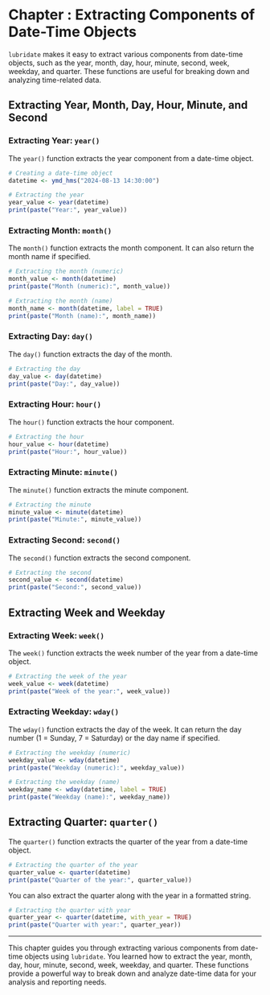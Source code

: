 # Chapter : Extracting Components of Date-Time Objects

`lubridate` makes it easy to extract various components from date-time objects, such as the year, month, day, hour, minute, second, week, weekday, and quarter. These functions are useful for breaking down and analyzing time-related data.

## Extracting Year, Month, Day, Hour, Minute, and Second

### Extracting Year: `year()`

The `year()` function extracts the year component from a date-time object.

```r
# Creating a date-time object
datetime <- ymd_hms("2024-08-13 14:30:00")

# Extracting the year
year_value <- year(datetime)
print(paste("Year:", year_value))
```

### Extracting Month: `month()`

The `month()` function extracts the month component. It can also return the month name if specified.

```r
# Extracting the month (numeric)
month_value <- month(datetime)
print(paste("Month (numeric):", month_value))

# Extracting the month (name)
month_name <- month(datetime, label = TRUE)
print(paste("Month (name):", month_name))
```

### Extracting Day: `day()`

The `day()` function extracts the day of the month.

```r
# Extracting the day
day_value <- day(datetime)
print(paste("Day:", day_value))
```

### Extracting Hour: `hour()`

The `hour()` function extracts the hour component.

```r
# Extracting the hour
hour_value <- hour(datetime)
print(paste("Hour:", hour_value))
```

### Extracting Minute: `minute()`

The `minute()` function extracts the minute component.

```r
# Extracting the minute
minute_value <- minute(datetime)
print(paste("Minute:", minute_value))
```

### Extracting Second: `second()`

The `second()` function extracts the second component.

```r
# Extracting the second
second_value <- second(datetime)
print(paste("Second:", second_value))
```

## Extracting Week and Weekday

### Extracting Week: `week()`

The `week()` function extracts the week number of the year from a date-time object.

```r
# Extracting the week of the year
week_value <- week(datetime)
print(paste("Week of the year:", week_value))
```

### Extracting Weekday: `wday()`

The `wday()` function extracts the day of the week. It can return the day number (1 = Sunday, 7 = Saturday) or the day name if specified.

```r
# Extracting the weekday (numeric)
weekday_value <- wday(datetime)
print(paste("Weekday (numeric):", weekday_value))

# Extracting the weekday (name)
weekday_name <- wday(datetime, label = TRUE)
print(paste("Weekday (name):", weekday_name))
```

## Extracting Quarter: `quarter()`

The `quarter()` function extracts the quarter of the year from a date-time object.

```r
# Extracting the quarter of the year
quarter_value <- quarter(datetime)
print(paste("Quarter of the year:", quarter_value))
```

You can also extract the quarter along with the year in a formatted string.

```r
# Extracting the quarter with year
quarter_year <- quarter(datetime, with_year = TRUE)
print(paste("Quarter with year:", quarter_year))
```

---

This chapter guides you through extracting various components from date-time objects using `lubridate`. You learned how to extract the year, month, day, hour, minute, second, week, weekday, and quarter. These functions provide a powerful way to break down and analyze date-time data for your analysis and reporting needs.
